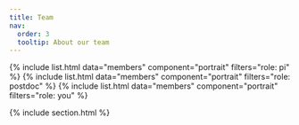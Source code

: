 ```yaml
---
title: Team
nav:
  order: 3
  tooltip: About our team
---
```


{% include list.html data="members" component="portrait" filters="role: pi" %}
{% include list.html data="members" component="portrait" filters="role: postdoc" %}
{% include list.html data="members" component="portrait" filters="role: you" %}

{% include section.html %}



